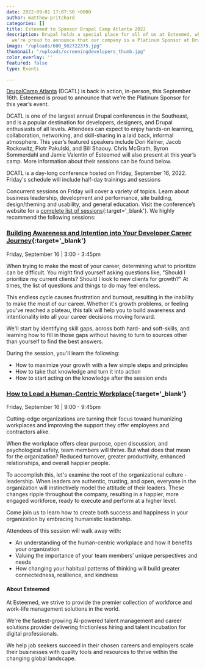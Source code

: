 ```yaml
---
date: 2022-09-01 17:07:50 +0000
author: matthew-pritchard
categories: []
title: Esteemed to Sponsor Drupal Camp Atlanta 2022
description: Drupal holds a special place for all of us at Esteemed, which is why
  we're proud to announce that our company is a Platinum Sponsor at DrupalCamp Atlanta.
image: "/uploads/600_502722375.jpg"
thumbnail: "/uploads/screeningdevelopers_thumb.jpg"
color_overlay: ''
featured: false
type: Events

---
```

[DrupalCamp Atlanta](https://www.drupalcampatlanta.com/) (DCATL) is back in action, in-person, this September 16th. Esteemed is proud to announce that we’re the Platinum Sponsor for this year’s event.

DCATL is one of the largest annual Drupal conferences in the Southeast, and is a popular destination for developers, designers, and Drupal enthusiasts of all levels. Attendees can expect to enjoy hands-on learning, collaboration, networking, and skill-sharing in a laid back, informal atmosphere. This year’s featured speakers include Dori Kelner, Jacob Rockowitz, Piotr Pakulski, and Bill Shaouy. Chris McGrath, Byron Sommerdahl and Jamie Valentin of Esteemed will also present at this year’s camp. More information about their sessions can be found below.

DCATL is a day-long conference hosted on Friday, September 16, 2022. Friday's schedule will include half-day trainings and sessions

Concurrent sessions on Friday will cover a variety of topics. Learn about business leadership, development and performance, site building, design/theming and usability, and general education. Visit the conference’s website for a [complete list of sessions](https://www.drupalcampatlanta.com/){:target='_blank'}. We highly recommend the following sessions:

### [Building Awareness and Intention into Your Developer Career Journey](https://www.drupalcampatlanta.com/2022/sessions/building-awareness-and-intention-your-developer-career-journey){:target='_blank'}

Friday, September 16 | 3:00 - 3:45pm

When trying to make the most of your career, determining what to prioritize can be difficult. You might find yourself asking questions like, "Should I prioritize my current clients? Should I look to new clients for growth?" At times, the list of questions and things to do may feel endless. 

This endless cycle causes frustration and burnout, resulting in the inability to make the most of our career. Whether it's growth problems, or feeling you've reached a plateau, this talk will help you to build awareness and intentionality into all your career decisions moving forward.

We'll start by identifying skill gaps, across both hard- and soft-skills, and learning how to fill in those gaps without having to turn to sources other than yourself to find the best answers.

During the session, you'll learn the following:

* How to maximize your growth with a few simple steps and principles
* How to take that knowledge and turn it into action
* How to start acting on the knowledge after the session ends

### [How to Lead a Human-Centric Workplace](https://www.drupalcampatlanta.com/2022/sessions/how-lead-human-centric-workplace){:target='_blank'}

Friday, September 16 | 9:00 - 9:45pm

Cutting-edge organizations are turning their focus toward humanizing workplaces and improving the support they offer employees and contractors alike.

When the workplace offers clear purpose, open discussion, and psychological safety, team members will thrive. But what does that mean for the organization? Reduced turnover, greater productivity, enhanced relationships, and overall happier people.

To accomplish this, let's examine the root of the organizational culture - leadership. When leaders are authentic, trusting, and open, everyone in the organization will instinctively model the attitude of their leaders. These changes ripple throughout the company, resulting in a happier, more engaged workforce, ready to execute and perform at a higher level.

Come join us to learn how to create both success and happiness in your organization by embracing humanistic leadership.

Attendees of this session will walk away with:

* An understanding of the human-centric workplace and how it benefits your organization
* Valuing the importance of your team members’ unique perspectives and needs
* How changing your habitual patterns of thinking will build greater connectedness, resilience, and kindness

#### About Esteemed

At Esteemed, we strive to provide the premier collection of workforce and work-life management solutions in the world.   
  
We're the fastest-growing AI-powered talent management and career solutions provider delivering frictionless hiring and talent incubation for digital professionals.   
  
We help job seekers succeed in their chosen careers and employers scale their businesses with quality tools and resources to thrive within the changing global landscape.
